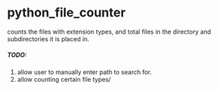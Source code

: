 # python_file_counter

counts the files with extension types, and total files in the directory and subdirectories it is placed in.




##### TODO: 

1. allow user to manually enter path to search for.
2. allow counting certain file types/
